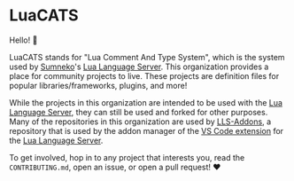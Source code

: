 # LuaCATS
Hello! 👋

LuaCATS stands for "Lua Comment And Type System", which is the system used by [Sumneko](https://github.com/sumneko)'s [Lua Language Server][lls]. This organization provides a place for community projects to live. These projects are definition files for popular libraries/frameworks, plugins, and more!

While the projects in this organization are intended to be used with the [Lua Language Server][lls], they can still be used and forked for other purposes. Many of the repositories in this organization are used by [LLS-Addons][LLS-Addons], a repository that is used by the addon manager of the [VS Code extension](https://marketplace.visualstudio.com/items?itemName=sumneko.lua) for the [Lua Language Server][lls].

To get involved, hop in to any project that interests you, read the `CONTRIBUTING.md`, open an issue, or open a pull request! ❤


[lls]: https://github.com/LuaLS/lua-language-server
[LLS-Addons]: https://github.com/LuaLS/LLS-Addons
